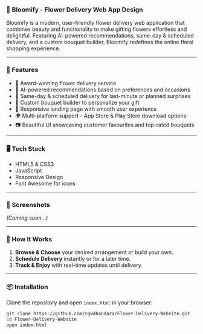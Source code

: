 ### 🌸 Bloomify - Flower Delivery Web App Design

Bloomify is a modern, user-friendly flower delivery web application that combines beauty and functionality to make gifting flowers effortless and delightful. Featuring AI-powered recommendations, same-day & scheduled delivery, and a custom bouquet builder, Bloomify redefines the online floral shopping experience.

---

### 🌼 Features

- 🌟 Award-winning flower delivery service  
- 🧠 AI-powered recommendations based on preferences and occasions  
- 🚚 Same-day & scheduled delivery for last-minute or planned surprises  
- 💐 Custom bouquet builder to personalize your gift  
- 💾 Responsive landing page with smooth user experience  
- 🌍 Multi-platform support - App Store & Play Store download options  
- 📷 Beautiful UI showcasing customer favourites and top-rated bouquets  

---

### 🖥️ Tech Stack

- HTML5 & CSS3  
- JavaScript  
- Responsive Design  
- Font Awesome for icons  

---

### 📸 Screenshots

*(Coming soon...)*

---

### 🚀 How It Works

1. **Browse & Choose** your desired arrangement or build your own.  
2. **Schedule Delivery** instantly or for a later time.  
3. **Track & Enjoy** with real-time updates until delivery.

---

### 📦 Installation

Clone the repository and open `index.html` in your browser:

```bash
git clone https://github.com/rgwdbandara/Flower-Delivery-Website.git
cd Flower-Delivery-Website
open index.html
